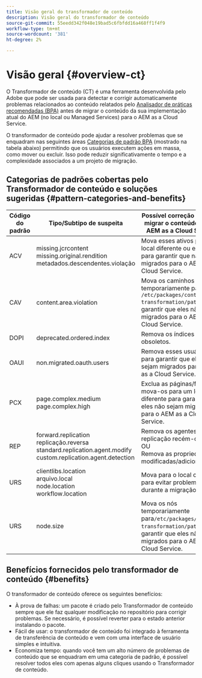```yaml
---
title: Visão geral do transformador de conteúdo
description: Visão geral do transformador de conteúdo
source-git-commit: 55eedd342f048e19bad5c6fbfdd16a468ff1f4f9
workflow-type: tm+mt
source-wordcount: '381'
ht-degree: 2%

---
```


# Visão geral {#overview-ct}

O Transformador de conteúdo (CT) é uma ferramenta desenvolvida pelo Adobe que pode ser usada para detectar e corrigir automaticamente problemas relacionados ao conteúdo relatados pelo [Analisador de práticas recomendadas (BPA)](/help/journey-migration/best-practices-analyzer/overview-best-practices-analyzer.md) antes de migrar o conteúdo da sua implementação atual do AEM (no local ou Managed Services) para o AEM as a Cloud Service.

O transformador de conteúdo pode ajudar a resolver problemas que se enquadram nas seguintes áreas [Categorias de padrão BPA](https://experienceleague.adobe.com/docs/experience-manager-pattern-detection/table-of-contents/aso.html) (mostrado na tabela abaixo) permitindo que os usuários executem ações em massa, como mover ou excluir. Isso pode reduzir significativamente o tempo e a complexidade associados a um projeto de migração.

## Categorias de padrões cobertas pelo Transformador de conteúdo e soluções sugeridas {#pattern-categories-and-benefits}

| Código do padrão | Tipo/Subtipo de suspeita | Possível correção antes de migrar o conteúdo para o AEM as a Cloud Service |
|--------------|--------------------------------------------------------------------------------------------------------------------|------------------------------------------------------------------------------------------------------------------------------------|
| ACV | missing.jcrcontent <br> missing.original.rendition <br> metadados.descendentes.violação | Mova esses ativos para um local diferente ou exclua-os para garantir que não sejam migrados para o AEM as a Cloud Service. |
| CAV | content.area.violation | Mova os caminhos temporariamente para `/etc/packages/content-transformation/paths` para garantir que eles não sejam migrados para o AEM as a Cloud Service. |
| DOPI | deprecated.ordered.index | Remova os índices obsoletos. |
| OAUI | non.migrated.oauth.users | Remova esses usuários para garantir que eles não sejam migrados para o AEM as a Cloud Service. |
| PCX | page.complex.medium <br> page.complex.high | Exclua as páginas/filhos ou mova-os para um local diferente para garantir que eles não sejam migrados para o AEM as a Cloud Service. |
| REP | forward.replication <br> replicação.reversa <br> standard.replication.agent.modify <br> custom.replication.agent.detection | Remova os agentes de replicação recém-criados. <br> OU <br> Remova as propriedades modificadas/adicionadas. |
| URS | clientlibs.location <br> arquivo.local <br> node.location <br> workflow.location | Mova para o local correto para evitar problemas durante a migração. |
| URS | node.size | Mova os nós temporariamente para`/etc/packages/content-transformation/paths` para garantir que eles não sejam migrados para o AEM as a Cloud Service. |

## Benefícios fornecidos pelo transformador de conteúdo {#benefits}

O transformador de conteúdo oferece os seguintes benefícios:

* À prova de falhas: um pacote é criado pelo Transformador de conteúdo sempre que ele faz qualquer modificação no repositório para corrigir problemas. Se necessário, é possível reverter para o estado anterior instalando o pacote.
* Fácil de usar: o transformador de conteúdo foi integrado à ferramenta de transferência de conteúdo e vem com uma interface de usuário simples e intuitiva.
* Economiza tempo: quando você tem um alto número de problemas de conteúdo que se enquadram em uma categoria de padrão, é possível resolver todos eles com apenas alguns cliques usando o Transformador de conteúdo.
